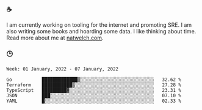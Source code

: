 ### ☕

I am currently working on tooling for the internet and promoting SRE. I am also writing some books and hoarding some data. I like thinking about time. Read more about me at [natwelch.com](https://natwelch.com).

### 🕒

<!--START_SECTION:waka-->
```text
Week: 01 January, 2022 - 07 January, 2022

Go           █████████████▒░░░░░░░░░░░░░░░░░░░░░░░░░░░   32.62 % 
Terraform    ███████████▒░░░░░░░░░░░░░░░░░░░░░░░░░░░░░   27.28 % 
TypeScript   █████████▓░░░░░░░░░░░░░░░░░░░░░░░░░░░░░░░   23.31 % 
JSON         ███░░░░░░░░░░░░░░░░░░░░░░░░░░░░░░░░░░░░░░   07.10 % 
YAML         █░░░░░░░░░░░░░░░░░░░░░░░░░░░░░░░░░░░░░░░░   02.33 % 
```
<!--END_SECTION:waka-->
